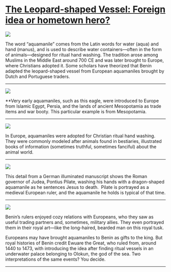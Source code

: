 # [The Leopard-shaped Vessel: Foreign idea or hometown hero? ](http://artsmia.github.io/griot/#/stories/298)

![](http://cdn.dx.artsmia.org/thumbs/tn_mia_4002285.jpg)

The word “aquamanile” comes from the Latin words for water (aqua) and hand (manus), and is used to describe water containers—often in the form of animals—designed for ritual hand washing. The tradition arose among Muslims in the Middle East around 700 CE and was later brought to Europe, where Christians adopted it. Some scholars have theorized that Benin adapted the leopard-shaped vessel from European aquamaniles brought by Dutch and Portuguese traders.

---

![](http://cdn.dx.artsmia.org/thumbs/tn_2013_TDXAfrica_068_01.jpg)

**Very early aquamaniles, such as this eagle, were introduced to Europe from Islamic Egypt, Persia, and the lands of ancient Mesopotamia as trade items and war booty. This particular example is from Mesopotamia.

---

![](http://cdn.dx.artsmia.org/thumbs/tn_2013_TDXAfrica_064_01.jpg)

In Europe, aquamaniles were adopted for Christian ritual hand washing. They were commonly modeled after animals found in bestiaries, illustrated books of information (sometimes truthful, sometimes fanciful) about the animal world.

---

![](http://cdn.dx.artsmia.org/thumbs/tn_2013_TDXAfrica_075_01.jpg)

This detail from a German illuminated manuscript shows the Roman governor of Judea, Pontius Pilate, washing his hands with a dragon-shaped aquamanile as he sentences Jesus to death.  Pilate is portrayed as a medieval European ruler, and the aquamanile he holds is typical of that time.

---

![](http://cdn.dx.artsmia.org/thumbs/tn_111103_mia348_F5_3681.jpg)

Benin’s rulers enjoyed cozy relations with Europeans, who they saw as useful trading partners and, sometimes, military allies. They even portrayed them in their royal art—like the long-haired, bearded man on this royal tusk.

Europeans may have brought aquamaniles to Benin as gifts to the king. But royal histories of Benin credit Ewuare the Great, who ruled from, around 1440 to 1473, with introducing the idea after finding ritual vessels in an underwater palace belonging to Olokun, the god of the sea. Two interpretations of the same events? You decide.

---
